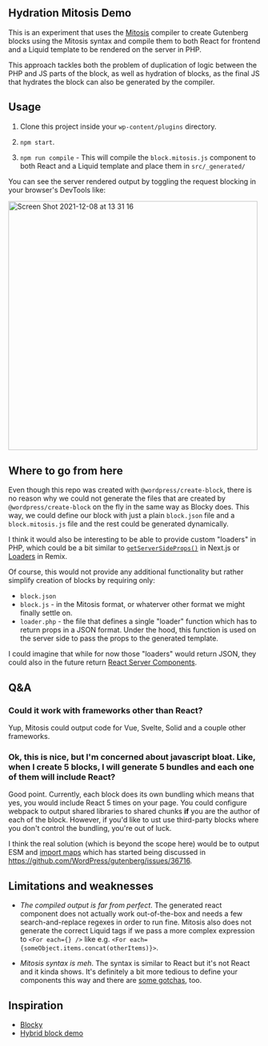 ## Hydration Mitosis Demo

This is an experiment that uses the
[Mitosis](https://github.com/BuilderIO/mitosis) compiler to create Gutenberg
blocks using the Mitosis syntax and compile them to both React for frontend
and a Liquid template to be rendered on the server in PHP.

This approach tackles both the problem of duplication of logic between the PHP
and JS parts of the block, as well as hydration of blocks, as the final JS that
hydrates the block can also be generated by the compiler.

## Usage

1. Clone this project inside your `wp-content/plugins` directory.

2. `npm start`.

3. `npm run compile` - This will compile the `block.mitosis.js` component to both
   React and a Liquid template and place them in `src/_generated/`

You can see the server rendered output by toggling the request blocking in
your browser's DevTools like:

<img width="498" alt="Screen Shot 2021-12-08 at 13 31 16"
src="https://user-images.githubusercontent.com/5417266/145264013-eb764264-889d-45e6-8f5a-d7414a5b5d89.png">

## Where to go from here

Even though this repo was created with `@wordpress/create-block`, there is no
reason why we could not generate the files that are created by
`@wordpress/create-block` on the fly in the same way as Blocky does. This way,
we could define our block with just a plain `block.json` file and a
`block.mitosis.js` file and the rest could be generated dynamically.

I think it would also be interesting to be able to provide custom "loaders" in PHP,
which could be a bit similar to
[`getServerSideProps()`](https://nextjs.org/docs/basic-features/data-fetching#getserversideprops-server-side-rendering)
in Next.js or [Loaders](https://remix.run/docs/en/v1/api/conventions#loader) in
Remix.

Of course, this would not provide any additional functionality but rather
simplify creation of blocks by requiring only:

- `block.json`
- `block.js` - in the Mitosis format, or whaterver other format we might finally
  settle on.
- `loader.php` - the file that defines a single "loader" function which has to
  return props in a JSON format. Under the hood, this function is used on the
  server side to pass the props to the generated template.

I could imagine that while for now those "loaders" would return JSON, they could
also in the future return [React Server Components](https://reactjs.org/blog/2020/12/21/data-fetching-with-react-server-components.html).

## Q&A

### Could it work with frameworks other than React?

Yup, Mitosis could output code for Vue, Svelte, Solid and a couple other
frameworks.

### Ok, this is nice, but I'm concerned about javascript bloat. Like, when I create 5 blocks, I will generate 5 bundles and each one of them will include React?

Good point. Currently, each block does its own bundling which means that yes,
you would include React 5 times on your page. You could configure webpack to
output shared libraries to shared chunks **if** you are the author of each of
the block. However, if you'd like to ust use third-party blocks where you don't
control the bundling, you're out of luck.

I think the real solution (which is beyond the scope here) would be to output
ESM and [import maps](https://github.com/WICG/import-maps) which has started
being discussed in https://github.com/WordPress/gutenberg/issues/36716.

## Limitations and weaknesses

- _The compiled output is far from perfect_. The generated react component does not
  actually work out-of-the-box and needs a few search-and-replace regexes in order
  to run fine. Mitosis also does not generate the correct Liquid tags if
  we pass a more complex expression to `<For each={} />` like e.g.
  `<For each={someObject.items.concat(otherItems)}>`.

- _Mitosis syntax is meh_. The syntax is similar to React but it's not React and
  it kinda shows. It's definitely a bit more tedious to define your components
  this way and there are [some gotchas](https://github.com/BuilderIO/mitosis/blob/main/docs/overview.md#gotchas-and-limitations), too.

## Inspiration

- [Blocky](https://github.com/youknowriad/blocky)
- [Hybrid block demo](https://github.com/nerrad/hybrid-block-demo/)
